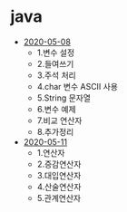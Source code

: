 # java 
- [2020-05-08](./2020-05-08.md)
  - 1.변수 설정 
  - 2.들여쓰기 
  - 3.주석 처리
  - 4.char 변수 ASCII 사용
  - 5.String 문자열
  - 6.변수 예제
  - 7.비교 연산자
  - 8.추가정리
- [2020-05-11](./2020-05-11.md)
  - 1.연산자
  - 2.증감연산자
  - 3.대입연산자
  - 4.산술연산자
  - 5.관계연산자

